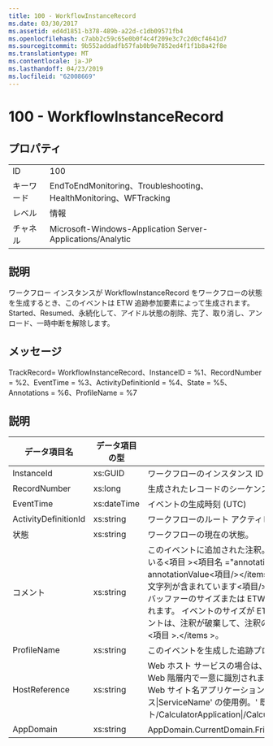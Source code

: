 ```yaml
---
title: 100 - WorkflowInstanceRecord
ms.date: 03/30/2017
ms.assetid: ed4d1851-b378-489b-a22d-c1db09571fb4
ms.openlocfilehash: c7abb2c59c65e0b0f4c4f209e3c7c2d0cf4641d7
ms.sourcegitcommit: 9b552addadfb57fab0b9e7852ed4f1f1b8a42f8e
ms.translationtype: MT
ms.contentlocale: ja-JP
ms.lasthandoff: 04/23/2019
ms.locfileid: "62008669"
---
```

# <a name="100---workflowinstancerecord"></a>100 - WorkflowInstanceRecord
## <a name="properties"></a>プロパティ  
  
|||  
|-|-|  
|ID|100|  
|キーワード|EndToEndMonitoring、Troubleshooting、HealthMonitoring、WFTracking|  
|レベル|情報|  
|チャネル|Microsoft-Windows-Application Server-Applications/Analytic|  
  
## <a name="description"></a>説明  
 ワークフロー インスタンスが WorkflowInstanceRecord をワークフローの状態を生成するとき、このイベントは ETW 追跡参加要素によって生成されます。Started、Resumed、永続化して、アイドル状態の削除、完了、取り消し、アンロード、一時中断を解除します。  
  
## <a name="message"></a>メッセージ  
 TrackRecord= WorkflowInstanceRecord、InstanceID = %1、RecordNumber = %2、EventTime = %3、ActivityDefinitionId = %4、State = %5、Annotations = %6、ProfileName = %7  
  
## <a name="details"></a>説明  
  
|データ項目名|データ項目の型|説明|  
|--------------------|--------------------|-----------------|  
|InstanceId|xs:GUID|ワークフローのインスタンス ID|  
|RecordNumber|xs:long|生成されたレコードのシーケンス番号|  
|EventTime|xs:dateTime|イベントの生成時刻 (UTC)|  
|ActivityDefinitionId|xs:string|ワークフローのルート アクティビティの名前|  
|状態|xs:string|ワークフローの現在の状態。|  
|コメント|xs:string|このイベントに追加された注釈。  形式で xml 要素に値が格納されている\<項目 >\<項目名 ="annotationName"type="System.String"> annotationValue\<項目/>\</items >。  注釈が指定されていない場合、文字列が含まれています\<項目/>。 ETW イベントのサイズは、ETW バッファーのサイズまたは ETW イベントの最大ペイロードに制限されます。 イベントのサイズが ETW の制限を超えるかどうかは、イベントは、注釈が破棄して、注釈の値がの交換によって切り捨てられる\<項目 >.\</items >。|  
|ProfileName|xs:string|このイベントを生成した追跡プロファイルの名前|  
|HostReference|xs:string|Web ホスト サービスの場合は、このフィールドにより、サービスが Web 階層内で一意に識別されます。  その形式が定義されている ' Web サイト名アプリケーション仮想パス&#124;サービス仮想パス&#124;ServiceName' の使用例。' 既定の Web サイト/CalculatorApplication&#124;/CalculatorService.svc&#124;CalculatorService'|  
|AppDomain|xs:string|AppDomain.CurrentDomain.FriendlyName で返される文字列。|
